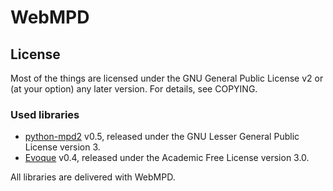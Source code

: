 WebMPD
=======

## License
Most of the things are licensed under the GNU General Public License v2 or (at your option) any later version.
For details, see COPYING.

### Used libraries
 * [python-mpd2](https://github.com/Mic92/python-mpd2) v0.5, released under the GNU Lesser General Public License version 3.
 * [Evoque](http://evoque.gizmojo.org/) v0.4, released under the Academic Free License version 3.0.

All libraries are delivered with WebMPD.

